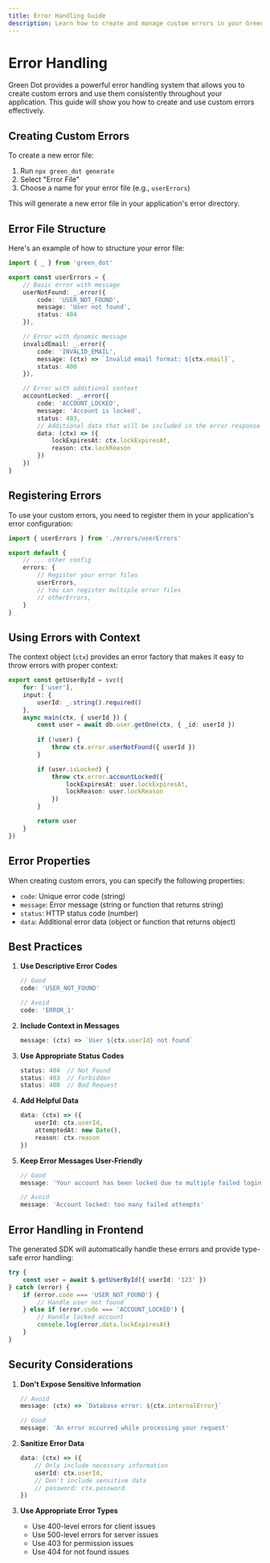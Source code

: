 ```yaml
---
title: Error Handling Guide
description: Learn how to create and manage custom errors in your Green Dot application.
---
```


# Error Handling

Green Dot provides a powerful error handling system that allows you to create custom errors and use them consistently throughout your application. This guide will show you how to create and use custom errors effectively.

## Creating Custom Errors

To create a new error file:

1. Run `npx green_dot generate`
2. Select "Error File"
3. Choose a name for your error file (e.g., `userErrors`)

This will generate a new error file in your application's error directory.

## Error File Structure

Here's an example of how to structure your error file:

```ts title='app/myApp/errors/userErrors.ts'
import { _ } from 'green_dot'

export const userErrors = {
    // Basic error with message
    userNotFound: _.error({
        code: 'USER_NOT_FOUND',
        message: 'User not found',
        status: 404
    }),

    // Error with dynamic message
    invalidEmail: _.error({
        code: 'INVALID_EMAIL',
        message: (ctx) => `Invalid email format: ${ctx.email}`,
        status: 400
    }),

    // Error with additional context
    accountLocked: _.error({
        code: 'ACCOUNT_LOCKED',
        message: 'Account is locked',
        status: 403,
        // Additional data that will be included in the error response
        data: (ctx) => ({
            lockExpiresAt: ctx.lockExpiresAt,
            reason: ctx.lockReason
        })
    })
}
```

## Registering Errors

To use your custom errors, you need to register them in your application's error configuration:

```ts title='app/myApp/gd.app.config.ts'
import { userErrors } from './errors/userErrors'

export default {
    // ... other config
    errors: {
        // Register your error files
        userErrors,
        // You can register multiple error files
        // otherErrors,
    }
}
```

## Using Errors with Context

The context object (`ctx`) provides an error factory that makes it easy to throw errors with proper context:

```ts title='app/myApp/services/user.svc.ts'
export const getUserById = svc({
    for: ['user'],
    input: {
        userId: _.string().required()
    },
    async main(ctx, { userId }) {
        const user = await db.user.getOne(ctx, { _id: userId })
        
        if (!user) {
            throw ctx.error.userNotFound({ userId })
        }

        if (user.isLocked) {
            throw ctx.error.accountLocked({
                lockExpiresAt: user.lockExpiresAt,
                lockReason: user.lockReason
            })
        }

        return user
    }
})
```

## Error Properties

When creating custom errors, you can specify the following properties:

- `code`: Unique error code (string)
- `message`: Error message (string or function that returns string)
- `status`: HTTP status code (number)
- `data`: Additional error data (object or function that returns object)

## Best Practices

1. **Use Descriptive Error Codes**
   ```ts
   // Good
   code: 'USER_NOT_FOUND'
   
   // Avoid
   code: 'ERROR_1'
   ```

2. **Include Context in Messages**
   ```ts
   message: (ctx) => `User ${ctx.userId} not found`
   ```

3. **Use Appropriate Status Codes**
   ```ts
   status: 404  // Not Found
   status: 403  // Forbidden
   status: 400  // Bad Request
   ```

4. **Add Helpful Data**
   ```ts
   data: (ctx) => ({
       userId: ctx.userId,
       attemptedAt: new Date(),
       reason: ctx.reason
   })
   ```

5. **Keep Error Messages User-Friendly**
   ```ts
   // Good
   message: 'Your account has been locked due to multiple failed login attempts'
   
   // Avoid
   message: 'Account locked: too many failed attempts'
   ```

## Error Handling in Frontend

The generated SDK will automatically handle these errors and provide type-safe error handling:

```ts
try {
    const user = await $.getUserById({ userId: '123' })
} catch (error) {
    if (error.code === 'USER_NOT_FOUND') {
        // Handle user not found
    } else if (error.code === 'ACCOUNT_LOCKED') {
        // Handle locked account
        console.log(error.data.lockExpiresAt)
    }
}
```

## Security Considerations

1. **Don't Expose Sensitive Information**
   ```ts
   // Avoid
   message: (ctx) => `Database error: ${ctx.internalError}`
   
   // Good
   message: 'An error occurred while processing your request'
   ```

2. **Sanitize Error Data**
   ```ts
   data: (ctx) => ({
       // Only include necessary information
       userId: ctx.userId,
       // Don't include sensitive data
       // password: ctx.password
   })
   ```

3. **Use Appropriate Error Types**
   - Use 400-level errors for client issues
   - Use 500-level errors for server issues
   - Use 403 for permission issues
   - Use 404 for not found issues


